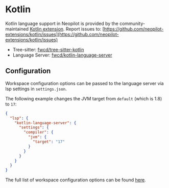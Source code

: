 # Kotlin

Kotlin language support in Neopilot is provided by the community-maintained [Kotlin extension](https://github.com/neopilot-extensions/kotlin).
Report issues to: [https://github.com/neopilot-extensions/kotlin/issues](https://github.com/neopilot-extensions/kotlin/issues)

- Tree-sitter: [fwcd/tree-sitter-kotlin](https://github.com/fwcd/tree-sitter-kotlin)
- Language Server: [fwcd/kotlin-language-server](https://github.com/fwcd/kotlin-language-server)

## Configuration

Workspace configuration options can be passed to the language server via lsp
settings in `settings.json`.

The following example changes the JVM target from `default` (which is 1.8) to
`17`:

```json
{
  "lsp": {
    "kotlin-language-server": {
      "settings": {
        "compiler": {
          "jvm": {
            "target": "17"
          }
        }
      }
    }
  }
}
```

The full list of workspace configuration options can be found
[here](https://github.com/fwcd/kotlin-language-server/blob/main/server/src/main/kotlin/org/javacs/kt/Configuration.kt).
